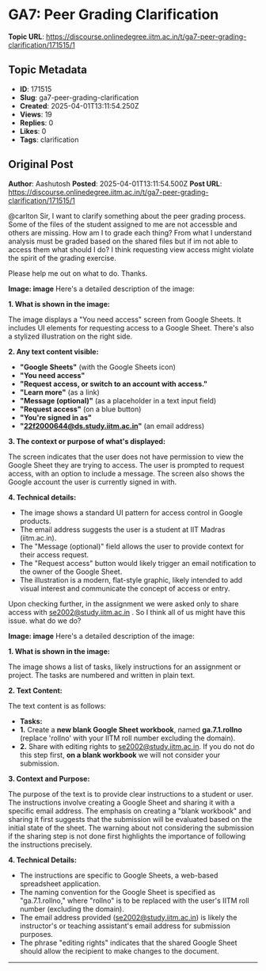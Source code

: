 # GA7: Peer Grading Clarification

**Topic URL**: https://discourse.onlinedegree.iitm.ac.in/t/ga7-peer-grading-clarification/171515/1

## Topic Metadata
- **ID**: 171515
- **Slug**: ga7-peer-grading-clarification
- **Created**: 2025-04-01T13:11:54.250Z
- **Views**: 19
- **Replies**: 0
- **Likes**: 0
- **Tags**: clarification

## Original Post
**Author**: Aashutosh
**Posted**: 2025-04-01T13:11:54.500Z
**Post URL**: https://discourse.onlinedegree.iitm.ac.in/t/ga7-peer-grading-clarification/171515/1

@carlton Sir, I want to clarify something about the peer grading process. Some of the files of the student assigned to me are not accessble and others are missing. How am I to grade each thing? From what I understand analysis must be graded based on the shared files but if im not able to access them what should I do? I think requesting view access might violate the spirit of the grading exercise.

Please help me out on what to do. Thanks.

**Image: image**
Here's a detailed description of the image:

**1. What is shown in the image:**

The image displays a "You need access" screen from Google Sheets. It includes UI elements for requesting access to a Google Sheet. There's also a stylized illustration on the right side.

**2. Any text content visible:**

*   **"Google Sheets"** (with the Google Sheets icon)
*   **"You need access"**
*   **"Request access, or switch to an account with access."**
*   **"Learn more"** (as a link)
*   **"Message (optional)"** (as a placeholder in a text input field)
*   **"Request access"** (on a blue button)
*   **"You're signed in as"**
*   **"22f2000644@ds.study.iitm.ac.in"** (an email address)

**3. The context or purpose of what's displayed:**

The screen indicates that the user does not have permission to view the Google Sheet they are trying to access. The user is prompted to request access, with an option to include a message. The screen also shows the Google account the user is currently signed in with.

**4. Technical details:**

*   The image shows a standard UI pattern for access control in Google products.
*   The email address suggests the user is a student at IIT Madras (iitm.ac.in).
*   The "Message (optional)" field allows the user to provide context for their access request.
*   The "Request access" button would likely trigger an email notification to the owner of the Google Sheet.
*   The illustration is a modern, flat-style graphic, likely intended to add visual interest and communicate the concept of access or entry.

Upon checking further, in the assignment we were asked only to share access with se2002@study.iitm.ac.in . So I think all of us might have this issue. what do we do?

**Image: image**
Here's a detailed description of the image:

**1. What is shown in the image:**

The image shows a list of tasks, likely instructions for an assignment or project. The tasks are numbered and written in plain text.

**2. Text Content:**

The text content is as follows:

*   **Tasks:**
*   **1.** Create a **new blank Google Sheet workbook**, named **ga.7.1.rollno** (replace 'rollno' with your IITM roll number excluding the domain).
*   **2.** Share with editing rights to se2002@study.iitm.ac.in. If you do not do this step first, **on a blank workbook** we will not consider your submission.

**3. Context and Purpose:**

The purpose of the text is to provide clear instructions to a student or user. The instructions involve creating a Google Sheet and sharing it with a specific email address. The emphasis on creating a "blank workbook" and sharing it first suggests that the submission will be evaluated based on the initial state of the sheet. The warning about not considering the submission if the sharing step is not done first highlights the importance of following the instructions precisely.

**4. Technical Details:**

*   The instructions are specific to Google Sheets, a web-based spreadsheet application.
*   The naming convention for the Google Sheet is specified as "ga.7.1.rollno," where "rollno" is to be replaced with the user's IITM roll number (excluding the domain).
*   The email address provided (se2002@study.iitm.ac.in) is likely the instructor's or teaching assistant's email address for submission purposes.
*   The phrase "editing rights" indicates that the shared Google Sheet should allow the recipient to make changes to the document.

---
